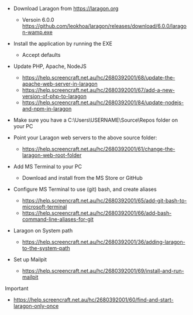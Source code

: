 
- Download Laragon from https://laragon.org
  - Versoin 6.0.0 https://github.com/leokhoa/laragon/releases/download/6.0.0/laragon-wamp.exe

- Install the application by running the EXE
    - Accept defaults

- Update PHP, Apache, NodeJS 
  - https://help.screencraft.net.au/hc/2680392001/68/update-the-apache-web-server-in-laragon
  - https://help.screencraft.net.au/hc/2680392001/67/add-a-new-version-of-php-to-laragon
  - https://help.screencraft.net.au/hc/2680392001/84/update-nodejs-and-npm-in-laragon

- Make sure you have a C:\Users\USERNAME\Source\Repos folder on your PC

- Point your Laragon web servers to the above source folder:
  - https://help.screencraft.net.au/hc/2680392001/61/change-the-laragon-web-root-folder

- Add MS Terminal to your PC
  - Download and install from the MS Store or GitHub

- Configure MS Terminal to use (git) bash, and create aliases
  - https://help.screencraft.net.au/hc/2680392001/65/add-git-bash-to-microsoft-terminal
  - https://help.screencraft.net.au/hc/2680392001/66/add-bash-command-line-aliases-for-git

- Laragon on System path
  - https://help.screencraft.net.au/hc/2680392001/36/adding-laragon-to-the-system-path

- Set up Mailpit
  - https://help.screencraft.net.au/hc/2680392001/69/install-and-run-mailpit

Important
- https://help.screencraft.net.au/hc/2680392001/60/find-and-start-laragon-only-once

